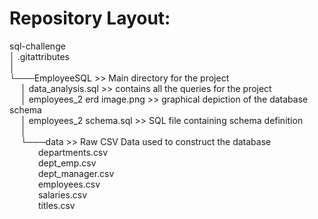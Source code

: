 # Repository Layout:
sql-challenge\
│   .gitattributes \
│\
└───EmployeeSQL >> Main directory for the project\
&emsp;    │   data_analysis.sql >> contains all the queries for the project\
&emsp;    │   employees_2 erd image.png >> graphical depiction of the database schema\
&emsp;    │   employees_2 schema.sql >> SQL file containing schema definition\
&emsp;    │\
&emsp;    └───data >> Raw CSV Data used to construct the database\
&emsp;&emsp;&emsp;           departments.csv\
&emsp;&emsp;&emsp;           dept_emp.csv\
&emsp;&emsp;&emsp;           dept_manager.csv\
&emsp;&emsp;&emsp;           employees.csv\
&emsp;&emsp;&emsp;           salaries.csv\
&emsp;&emsp;&emsp;           titles.csv
